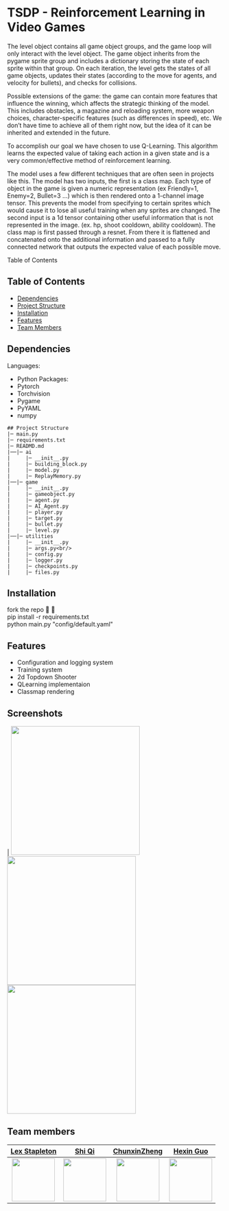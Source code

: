 # TSDP - Reinforcement Learning in Video Games

The level object contains all game object groups, and the game loop will only interact with the level object. The game object inherits from the pygame sprite group and includes a dictionary storing the state of each sprite within that group. On each iteration, the level gets the states of all game objects, updates their states (according to the move for agents, and velocity for bullets), and checks for collisions.

Possible extensions of the game: the game can contain more features that influence the winning, which affects the strategic thinking of the model. This includes obstacles, a magazine and reloading system, more weapon choices, character-specific features (such as differences in speed), etc. We don’t have time to achieve all of them right now, but the idea of it can be inherited and extended in the future.

To accomplish our goal we have chosen to use Q-Learning. This algorithm learns the expected value of taking each action in a given state and is a very common/effective method of reinforcement learning. 

The model uses a few different techniques that are often seen in projects like this. The model has two inputs, the first is a class map. Each type of object in the game is given a numeric representation (ex Friendly=1, Enemy=2, Bullet=3 …) which is then rendered onto a 1-channel image tensor. This prevents the model from specifying to certain sprites which would cause it to lose all useful training when any sprites are changed. The second input is a 1d tensor containing other useful information that is not represented in the image. (ex. hp, shoot cooldown, ability cooldown). The class map is first passed through a resnet. From there it is flattened and concatenated onto the additional information and passed to a fully connected network that outputs the expected value of each possible move.

Table of Contents

## Table of Contents
- [Dependencies](#dependencies)
- [Project Structure](#project-structure)
- [Installation](#installation)
- [Features](#features)
- [Team Members](#team-members)



## Dependencies
Languages:
- Python
Packages:
- Pytorch 
- Torchvision
- Pygame
- PyYAML
- numpy
```
## Project Structure
|─ main.py
|─ requirements.txt
|─ READMD.md
|──|─ ai
|     |─ __init__.py
|     |─ building_block.py
|     |─ model.py
|     |─ ReplayMemory.py
|──|─ game
|     |─ __init__.py
|     |─ gameobject.py
|     |─ agent.py
|     |─ AI_Agent.py
|     |─ player.py
|     |─ target.py
|     |─ bullet.py
|     |─ level.py
|──|─ utilities
|     |─ __init__.py
|     |─ args.py<br/>
|     |─ config.py
|     |─ logger.py
|     |─ checkpoints.py
|     |─ files.py
```
## Installation
fork the repo 🙂 🍴 <br/>
pip install -r requirements.txt <br/>
python main.py "config/default.yaml" <br/>

## Features
- Configuration and logging system
- Training system
- 2d Topdown Shooter
- QLearning implementaion
- Classmap rendering

## Screenshots
| <img src="https://user-images.githubusercontent.com/43355577/204070062-d2577b8e-a0bb-4fec-a152-6b65aa6075cb.png" width="300">  <img src="https://user-images.githubusercontent.com/43355577/204070063-63edfc33-1da7-4cd4-bf07-6cb05a400389.png" width="300">  <img src="https://user-images.githubusercontent.com/43355577/204070083-0e37d4d3-00d9-4db0-a66e-4044dbe18308.gif" width="300"> 

## Team members

| <a href="https://github.com/Mkath1423" target="_blank"> **Lex Stapleton**</a> | <a href="https://github.com/shiqui" target="_blank"> **Shi Qi**</a> | <a href="https://github.com/ChunxinZheng" target="_blank"> **ChunxinZheng**</a> | <a href="https://github.com/hg2006" target="_blank"> **Hexin Guo**</a> |
| :---: | :---: | :---: | :---: |
| <img src="https://avatars.githubusercontent.com/u/43355577?v=4" width="100"> | <img src="https://avatars.githubusercontent.com/u/44322197?v=4" width="100"> | <img src="https://avatars.githubusercontent.com/u/115291818?v=4" width="100"> | <img src="https://avatars.githubusercontent.com/u/116389473?v=4" width="100"> |

